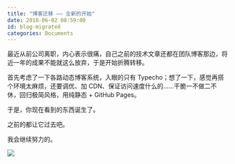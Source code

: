 ```yaml
---
title: "博客迁移 —— 全新的开始"
date: 2018-06-02 08:59:00
id: blog-migrated
categories: Documents
---
```


最近从前公司离职，内心表示很痛，自己之前的技术文章还都在团队博客那边，将近一年的成果不能就这么放弃，于是开始折腾转移。

首先考虑了一下各路动态博客系统，入眼的只有 Typecho；想了一下，感觉再搭个环境太麻烦，还要调优、加 CDN、保证访问速度什么的……干脆一不做二不休，回归极简风格，用纯静态 + GitHub Pages。

于是，你现在看到的东西诞生了。

之前的都让它过去吧。

我会继续努力的。

![](https://i.loli.net/2018/06/07/5b1892be0331f.png)

